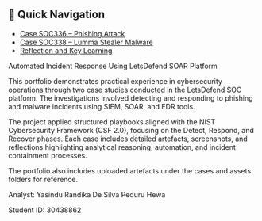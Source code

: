 ## 🔗 Quick Navigation
- [Case SOC336 – Phishing Attack](./cases/soc336/SOC336.md)
- [Case SOC338 – Lumma Stealer Malware](./cases/soc338/SOC338.md)
- [Reflection and Key Learning](./assets/docs/reflection.md)

Automated Incident Response Using LetsDefend SOAR Platform

This portfolio demonstrates practical experience in cybersecurity operations through two case studies conducted in the LetsDefend SOC platform. The investigations involved detecting and responding to phishing and malware incidents using SIEM, SOAR, and EDR tools.

The project applied structured playbooks aligned with the NIST Cybersecurity Framework (CSF 2.0), focusing on the Detect, Respond, and Recover phases. Each case includes detailed artefacts, screenshots, and reflections highlighting analytical reasoning, automation, and incident containment processes.

The portfolio also includes uploaded artefacts under the cases and assets folders for reference.

Analyst: Yasindu Randika De Silva Peduru Hewa

Student ID: 30438862
